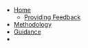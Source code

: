 * [Home](index.md)
    * [Providing Feedback](annotate.md)
* [Methodology](methodology.md)
* [Guidance](guidance/)
* [](indicators/)
